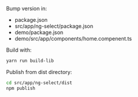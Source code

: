 Bump version in:
- package.json
- src/app/ng-select/package.json
- demo/package.json
- demo/src/app/components/home.compenent.ts

Build with:
```bash
yarn run build-lib
```

Publish from dist directory:
```bash
cd src/app/ng-select/dist
npm publish
```
